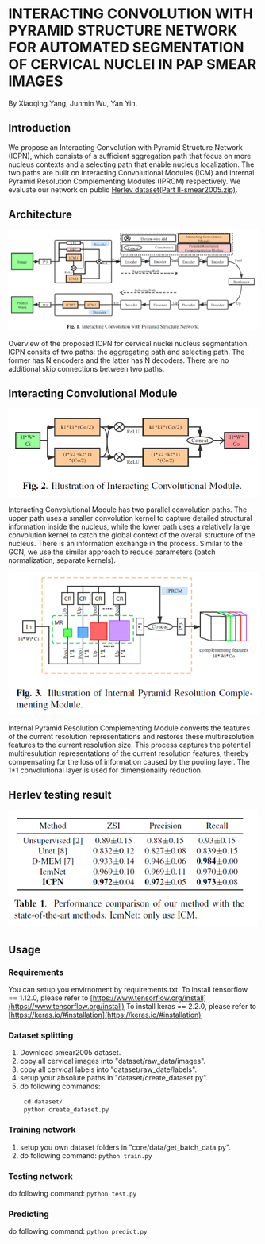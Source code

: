 # INTERACTING CONVOLUTION WITH PYRAMID STRUCTURE NETWORK FOR AUTOMATED SEGMENTATION OF CERVICAL NUCLEI IN PAP SMEAR IMAGES
By Xiaoqing Yang, Junmin Wu, Yan Yin.

## Introduction
We propose an Interacting Convolution with Pyramid Structure Network (ICPN), which consists of a sufficient aggregation path that focus on more nucleus contexts and a selecting path that enable nucleus localization. The two paths are built on Interacting Convolutional Modules (ICM) and Internal Pyramid Resolution Complementing Modules (IPRCM) respectively. We evaluate our network on public [Herlev dataset(Part II-smear2005.zip)](http://mde-lab.aegean.gr/index.php/downloads).

## Architecture
![](img/ICPN.PNG)

Overview of the proposed ICPN for cervical nuclei nucleus segmentation. ICPN consits of two paths: the aggregating path and selecting path. The former has N encoders and the latter has N decoders. There are no additional skip connections between two paths.

## Interacting Convolutional Module
![](img/ICM.PNG)

Interacting Convolutional Module has two parallel convolution paths. The upper path uses a smaller convolution kernel to capture detailed structural information inside the nucleus, while the lower path uses a relatively large convolution kernel to catch the global context of the overall structure of the nucleus. There is an information exchange in the process. Similar to the GCN, we use the similar approach to reduce parameters (batch normalization, separate kernels). 

![](img/IPRCM.PNG)

Internal Pyramid Resolution Complementing Module converts the features of the current resolution representations and restores these multiresolution features to the current resolution size. This process captures the potential multiresulution representations of the current resolution features, thereby compensating for the loss of information caused by the pooling layer. The 1*1 convolutional layer is used for dimensionality reduction.

## Herlev testing result
![](img/result.PNG)

## Usage
### Requirements
You can setup you envirnoment by requirements.txt.
To install tensorflow == 1.12.0, please refer to [https://www.tensorflow.org/install](https://www.tensorflow.org/install)
To install keras == 2.2.0, please refer to [https://keras.io/#installation](https://keras.io/#installation)

### Dataset splitting
 1. Download smear2005 dataset.
 2. copy all cervical images into "dataset/raw_data/images".
 3. copy all cervical labels into "dataset/raw_date/labels".
 4. setup your absolute paths in "dataset/create_dataset.py".
 5. do following commands:
    ```
     cd dataset/
     python create_dataset.py
    ```

### Training network
 1. setup you own dataset folders in "core/data/get_batch_data.py".
 2. do following command:
    `python train.py`

### Testing network
 do following command:
    `python test.py`

### Predicting 
 do following command:
    `python predict.py`


